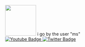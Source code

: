 <img src="https://www.icegif.com/wp-content/uploads/2022/01/icegif-183.gif" width="100"/>
</div>
i go by the user "ms"
<div id="badges">
<a href="https://youtube.com/@okls">
    <img src="https://img.shields.io/badge/YouTube-red?style=for-the-badge&logo=youtube&logoColor=white" alt="Youtube Badge"/>
  </a>
  <a href="https://twitter.com/offsecs?s=20&t=FwazwtMdYz3WRuLtpK7NJg">
    <img src="https://img.shields.io/badge/Twitter-blue?style=for-the-badge&logo=twitter&logoColor=white" alt="Twitter Badge"/>
  </a>
</div>
